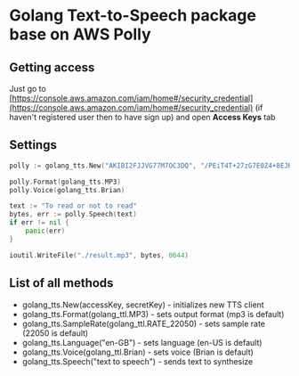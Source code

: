 # Golang Text-to-Speech package base on AWS Polly

## Getting access

Just go to [https://console.aws.amazon.com/iam/home#/security_credential](https://console.aws.amazon.com/iam/home#/security_credential) (if haven't registered user then to have sign up) and open **Access Keys** tab

## Settings

```go
polly := golang_tts.New("AKIBI2FJJVG77M7OC3DQ", "/PEiT4T+27zG7E0Z4+8EJHASn92Au7JWMNrGwR8Z")

polly.Format(golang_tts.MP3)
polly.Voice(golang_tts.Brian)

text := "To read or not to read"
bytes, err := polly.Speech(text)
if err != nil {
    panic(err)
}

ioutil.WriteFile("./result.mp3", bytes, 0644)
```

## List of all methods

* golang_tts.New(accessKey, secretKey) - initializes new TTS client
* golang_tts.Format(golang_ttl.MP3) - sets output format (mp3 is default)
* golang_tts.SampleRate(golang_ttl.RATE_22050) - sets sample rate (22050 is default)
* golang_tts.Language("en-GB") - sets language (en-US is default)
* golang_tts.Voice(golang_ttl.Brian) - sets voice (Brian is default)
* golang_tts.Speech("text to speech") - sends text to synthesize
